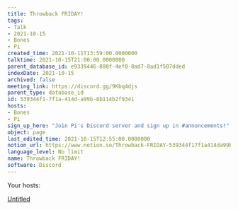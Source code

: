 ```yaml
---
title: Throwback FRIDAY!
tags:
- Talk
- 2021-10-15
- Bones
- Pi
created_time: 2021-10-11T13:59:00.0000000
talktime: 2021-10-15T21:00:00.0000000
parent_database_id: e9339446-880f-4ef0-8ad7-8ad1f507dded
indexDate: 2021-10-15
archived: false
meeting_link: https://discord.gg/9Kbq4djs
parent_type: database_id
id: 539344f1-7f1a-414d-a99b-8b114b2f9341
hosts:
- Bones
- Pi
sign_up_here: "Join Pi's Discord server and sign up in #annoncements!"
object: page
last_edited_time: 2021-10-15T12:55:00.0000000
notion_url: https://www.notion.so/Throwback-FRIDAY-539344f17f1a414da99b8b114b2f9341
language_level: No limit
name: Throwback FRIDAY!
software: Discord
---
```




Your hosts:

[Untitled](https://www.notion.so/482e61b02b9c4456b2b4fe86bb7544c6)   





